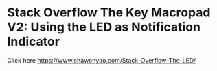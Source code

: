 # Stack Overflow The Key Macropad V2: Using the LED as Notification Indicator

Click here https://www.shawenyao.com/Stack-Overflow-The-LED/
